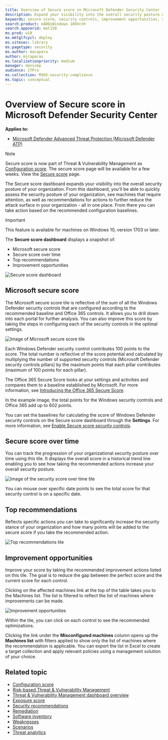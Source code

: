 ```yaml
---
title: Overview of Secure score in Microsoft Defender Security Center
description: Expand your visibility into the overall security posture of your organization
keywords: secure score, security controls, improvement opportunities, security score over time, score, posture, baseline
search.product: eADQiWindows 10XVcnh
search.appverid: met150
ms.prod: w10
ms.mktglfcycl: deploy
ms.sitesec: library
ms.pagetype: security
ms.author: macapara
author: mjcaparas
ms.localizationpriority: medium
manager: dansimp
audience: ITPro
ms.collection: M365-security-compliance 
ms.topic: conceptual
---
```


# Overview of Secure score in Microsoft Defender Security Center
**Applies to:**
- [Microsoft Defender Advanced Threat Protection (Microsoft Defender ATP)](https://go.microsoft.com/fwlink/p/?linkid=2069559)

>[!NOTE]
>  Secure score is now part of Threat & Vulnerability Management as [Configuration score](configuration-score.md). The secure score page will be available for a few weeks. View the [Secure score](https://docs.microsoft.com/windows/security/threat-protection/microsoft-defender-atp/overview-secure-score) page.

The Secure score dashboard expands your visibility into the overall security posture of your organization. From this dashboard, you'll be able to quickly assess the security posture of your organization, see machines that require attention, as well as recommendations for actions to further reduce the attack surface in your organization - all in one place. From there you can take action based on the recommended configuration baselines.

>[!IMPORTANT]
> This feature is available for machines on Windows 10, version  1703 or later. 


The **Secure score dashboard** displays a snapshot of:
- Microsoft secure score
- Secure score over time
- Top recommendations
- Improvement opportunities


![Secure score dashboard](images/new-secure-score-dashboard.png)

## Microsoft secure score
The Microsoft secure score tile is reflective of the sum of all the Windows Defender security controls that are configured according to the recommended baseline and Office 365 controls. It allows you to drill down into each portal for further analysis. You can also improve this score by taking the steps in configuring each of the security controls in the optimal settings.

![Image of Microsoft secure score tile](images/mss.png)

Each Windows Defender security control contributes 100 points to the score. The total number is reflective of the score potential and calculated by multiplying the number of supported security controls (Microsoft Defender security controls pillars) by the maximum points that each pillar contributes (maximum of 100 points for each pillar). 

The Office 365 Secure Score looks at your settings and activities and compares them to a baseline established by Microsoft. For more information, see [Introducing the Office 365 Secure Score](https://support.office.com/en-us/article/introducing-the-office-365-secure-score-c9e7160f-2c34-4bd0-a548-5ddcc862eaef#howtoaccess).

In the example image, the total points for the Windows security controls and Office 365 add up to 602 points. 

You can set the baselines for calculating the score of Windows Defender security controls on the Secure score dashboard through the **Settings**. For more information, see [Enable Secure score security controls](enable-secure-score.md).

## Secure score over time
You can track the progression of your organizational security posture over time using this tile. It displays the overall score in a historical trend line enabling you to see how taking the recommended actions increase your overall security posture.

![Image of the security score over time tile](images/new-ssot.png)

You can mouse over specific date points to see the total score for that security control is on a specific date.


## Top recommendations
Reflects specific actions you can take to significantly increase the security stance of your organization and how many points will be added to the secure score if you take the recommended action.

![Top recommendations tile](images/top-recommendations.png)

## Improvement opportunities 
Improve your score by taking the recommended improvement actions listed on this tile. The goal is to reduce the gap between the perfect score and the current score for each control.

Clicking on the affected machines link at the top of the table takes you to the Machines list. The list is filtered to reflect the list of machines where improvements can be made. 



![Improvement opportunities](images/io.png)


Within the tile, you can click on each control to see the recommended optimizations.

Clicking the link under the **Misconfigured machines** column opens up the **Machines list** with filters applied to show only the list of machines where the recommendation is applicable. You can export the list in Excel to create a target collection and apply relevant policies using a management solution of your choice.

## Related topic
- [Configuration score](configuration-score.md)
- [Risk-based Threat & Vulnerability Management](next-gen-threat-and-vuln-mgt.md)
- [Threat & Vulnerability Management dashboard overview](tvm-dashboard-insights.md)
- [Exposure score](tvm-exposure-score.md)
- [Security recommendations](tvm-security-recommendation.md)
- [Remediation](tvm-remediation.md)
- [Software inventory](tvm-software-inventory.md)
- [Weaknesses](tvm-weaknesses.md)
- [Scenarios](threat-and-vuln-mgt-scenarios.md)
- [Threat analytics](threat-analytics.md)

